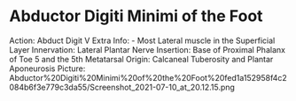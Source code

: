 # Abductor Digiti Minimi of the Foot

Action: Abduct Digit V
Extra Info: - Most Lateral muscle in the Superficial Layer 
Innervation: Lateral Plantar Nerve
Insertion: Base of Proximal Phalanx of Toe 5 and the 5th Metatarsal
Origin: Calcaneal Tuberosity and Plantar Aponeurosis
Picture: Abductor%20Digiti%20Minimi%20of%20the%20Foot%20fed1a152958f4c2084b6f3e779c3da55/Screenshot_2021-07-10_at_20.12.15.png